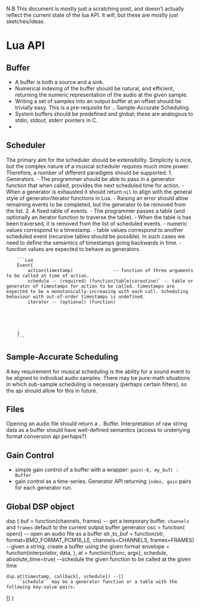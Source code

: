 N.B This document is mostly just a scratching post, and doesn't actually reflect the current state of the lua API.
It *will*, but these are mostly just sketches/ideas.

Lua API
========

Buffer
------
- A buffer is both a source and a sink.
- Numerical indexing of the buffer should be natural, and efficient, returning the numeric representation of the audio at the given sample.
- Writing a set of samples into an output buffer at an offset should be trivially easy. This is a pre-requisite for .. Sample-Accurate Scheduling.
- System buffers should be predefined and global; these are analogous to stdin, stdout, stderr pointers in C.
-


Scheduler
---------
The primary aim for the scheduler should be extensibility.
Simplicity is nice, but the complex nature of a musical scheduler requires much more power. Therefore, a number of different paradigms should be supported.
    1. Generators.
        - The programmer should be able to pass in a generator function that when called, provides the next scheduled time for action.
        - When a generator is exhausted it should return `nil` to align with the general style of generator/iterator functions in Lua.
        - Raising an error should allow remaining events to be completed, but the generator to be removed from the list.
    2. A fixed table of events.
        - The programmer passes a table (and optionally an iterator function to traverse the table).
        - When the table is has been traversed, it is removed from the list of scheduled events.
        - numeric values correspond to a timestamp.
        - table values correspond to another scheduled event (recursive tables should be possible).  In such cases we need to define the semantics of timestamps going backwards in time.
        - function values are expected to behave as generators.

        ```Lua
        Event{
            action(timestamp)               -- function of three arguments to be called at time of action.
            schedule -- (required) (function|table|coroutine)` -- table or generator of timestamps for action to be called. timestamps are expected to be a monotonically-increasing with each call. Scheduling behaviour with out-of-order timestamps is undefined.
            iterator -- (optional) (function)





        }
        ```
Sample-Accurate Scheduling
--------------------------
A key requirement for musical scheduling is the ability for a sound event to be aligned to individual audio samples.
There may be pure-math situations in which sub-sample scheduling is necessary (perhaps certain filters), so the api should allow for this in future.



Files
-----
Opening an audio file should return a .. Buffer.
Interpretation of raw string data as a buffer should have well-defined semantics (access to underlying format conversion api perhaps?)

Gain Control
------------
- simple gain control of a buffer with a wrapper: ``gain(-6, my_buf) : Buffer``
- gain control as a time-series. Generator API returning ``index, gain`` pairs for each generator run.

Global DSP object
--------
dsp {
    buf = function(channels, frames) -- get a temporary buffer. ``channels`` and ``frames`` default to the current output buffer
    generator
    osc = function(
    open() -- open an audio file as a buffer
    str_to_buf = function(str, format=BMO_FORMAT_PCM16_LE, channels=CHANNELS, frames=FRAMES) --given a string, create a buffer using the given format
    envelope = function(interpolator, data, ),
    at = function({func, args}, schedule, absolute_time=true) --schedule the given function to be called at the given time

    dsp.at(timestamp, callback[, schedule]) --[[
        ``schedule`` may be a generator function or a table with the following key-value pairs:
   ]]
}
